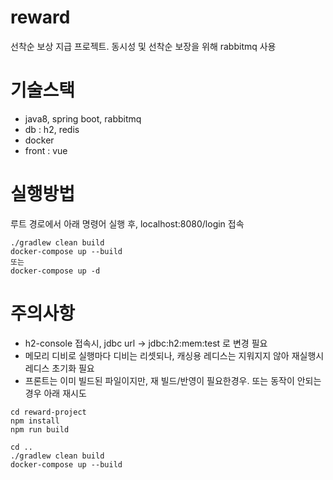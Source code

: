# reward

선착순 보상 지급 프로젝트.
동시성 및 선착순 보장을 위해 rabbitmq 사용

# 기술스택
- java8, spring boot, rabbitmq
- db : h2, redis
- docker 
- front : vue

# 실행방법
루트 경로에서 아래 명령어 실행 후, localhost:8080/login 접속
```
./gradlew clean build
docker-compose up --build 
또는 
docker-compose up -d
```

# 주의사항
- h2-console 접속시, jdbc url -> jdbc:h2:mem:test 로 변경 필요
- 메모리 디비로 실행마다 디비는 리셋되나, 캐싱용 레디스는 지워지지 않아 재실행시 레디스 초기화 필요
- 프론트는 이미 빌드된 파일이지만, 재 빌드/반영이 필요한경우. 또는 동작이 안되는경우 아래 재시도
```
cd reward-project
npm install
npm run build

cd ..
./gradlew clean build
docker-compose up --build
```

